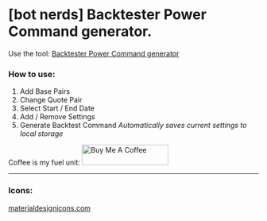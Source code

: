 # [bot nerds] Backtester Power Command generator.

Use the tool: [Backtester Power Command generator](https://romantic-austin-6f651f.netlify.app/)

### How to use:

1. Add Base Pairs
2. Change Quote Pair
3. Select Start / End Date
4. Add / Remove Settings
5. Generate Backtest Command
   _Automatically saves current settings to local storage_

Coffee is my fuel unit:
<a href="https://www.buymeacoffee.com/SanCoca" target="_blank"><img src="https://cdn.buymeacoffee.com/buttons/default-yellow.png" alt="Buy Me A Coffee" height="41" width="174"></a>

---

### Icons:

[materialdesignicons.com](https://materialdesignicons.com/)
